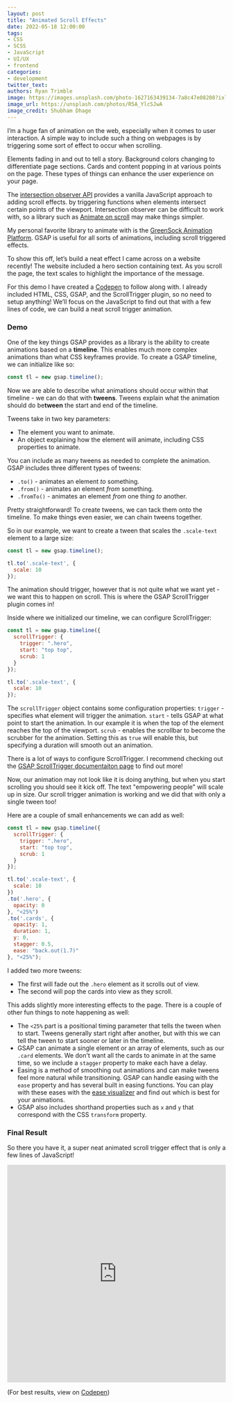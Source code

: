 ```yaml
---
layout: post
title: "Animated Scroll Effects"
date: 2022-05-18 12:00:00
tags:
- CSS
- SCSS
- JavaScript
- UI/UX
- frontend
categories:
- development
twitter_text:
authors: Ryan Trimble
image: https://images.unsplash.com/photo-1627163439134-7a8c47e08208?ixlib=rb-1.2.1&ixid=MnwxMjA3fDB8MHxwaG90by1wYWdlfHx8fGVufDB8fHx8&auto=format&fit=crop&w=2532&q=80
image_url: https://unsplash.com/photos/R5A_YlcSJwA
image_credit: Shubham Dhage
---
```


I’m a huge fan of animation on the web, especially when it comes to user interaction. A simple way to include such a thing on webpages is by triggering some sort of effect to occur when scrolling.

Elements fading in and out to tell a story. Background colors changing to differentiate page sections. Cards and content popping in at various points on the page. These types of things can enhance the user experience on your page.

The [intersection observer API](https://developer.mozilla.org/en-US/docs/Web/API/Intersection_Observer_API) provides a vanilla JavaScript approach to adding scroll effects. by triggering functions when elements intersect certain points of the viewport. Intersection observer can be difficult to work with, so a library such as [Animate on scroll](https://michalsnik.github.io/aos/) may make things simpler. 

My personal favorite library to animate with is the [GreenSock Animation Platform](https://greensock.com/). GSAP is useful for all sorts of animations, including scroll triggered effects. 

To show this off, let’s build a neat effect I came across on a website recently! The website included a hero section containing text. As you scroll the page, the text scales to highlight the importance of the message.

For this demo I have created a [Codepen](https://codepen.io/mrtrimble/pen/gOvLPgM??editors=0010) to follow along with. I already included HTML, CSS, GSAP, and the ScrollTrigger plugin, so no need to setup anything! We’ll focus on the JavaScript to find out that with a few lines of code, we can build a neat scroll trigger animation.

### Demo
One of the key things GSAP provides as a library is the ability to create animations based on a **timeline**. This enables much more complex animations than what CSS keyframes provide. To create a GSAP timeline, we can initialize like so:

```js 
const tl = new gsap.timeline();
```

Now we are able to describe what animations should occur within that timeline - we can do that with **tweens**. Tweens explain what the animation should do be**tween** the start and end of the timeline. 

Tweens take in two key parameters:
- The element you want to animate.
- An object explaining how the element will animate, including CSS properties to animate.

You can include as many tweens as needed to complete the animation. GSAP includes three different types of tweens:
- `.to()` - animates an element *to* something.
- `.from()` - animates an element *from* something.
- `.fromTo()` - animates an element *from* one thing *to* another.

Pretty straightforward! To create tweens, we can tack them onto the timeline. To make things even easier, we can chain tweens together.

So in our example, we want to create a tween that scales the `.scale-text` element to a large size:

```js
const tl = new gsap.timeline();

tl.to('.scale-text', {
  scale: 10
});
```

The animation should trigger, however that is not quite what we want yet - we want this to happen on scroll.  This is where the GSAP ScrollTrigger plugin comes in!

Inside where we initialized our timeline, we can configure ScrollTrigger:

```js
const tl = new gsap.timeline({
  scrollTrigger: {
    trigger: ".hero",
    start: "top top",
    scrub: 1
  }
});

tl.to('.scale-text', {
  scale: 10
});
```

The `scrollTrigger` object contains some configuration properties:
`trigger` - specifies what element will trigger the animation.
`start` - tells GSAP at what point to start the animation. In our example it is when the top of the element reaches the top of the viewport.
`scrub` - enables the scrollbar to become the scrubber for the animation. Setting this as `true` will enable this, but specifying a duration will smooth out an animation.

There is a lot of ways to configure ScrollTrigger. I recommend checking out the [GSAP ScrollTrigger documentaiton page](https://greensock.com/scrolltrigger/) to find out more!

Now, our animation may not look like it is doing anything, but when you start scrolling you should see it kick off. The text "empowering people" will scale up in size. Our scroll trigger animation is working and we did that with only a single tween too! 

Here are a couple of small enhancements we can add as well:

```js
const tl = new gsap.timeline({
  scrollTrigger: {
    trigger: ".hero",
    start: "top top",
    scrub: 1
  }
});

tl.to('.scale-text', {
  scale: 10
})
.to('.hero', {
  opacity: 0
}, "<25%")
.to('.cards', {
  opacity: 1,
  duration: 1,
  y: 0,
  stagger: 0.5,
  ease: "back.out(1.7)"
}, "<25%");
```

I added two more tweens:
- The first will fade out the `.hero` element as it scrolls out of view.
- The second will pop the cards into view as they scroll.

This adds slightly more interesting effects to the page. There is a couple of other fun things to note happening as well: 

- The `<25%` part is a positional timing parameter that tells the tween when to start. Tweens generally start right after another, but with this we can tell the tween to start sooner or later in the timeline. 
- GSAP can animate a single element or an array of elements, such as our `.card` elements. We don't want all the cards to animate in at the same time, so we include a `stagger` property to make each have a delay.
- Easing is a method of smoothing out animations and can make tweens feel more natural while transitioning. GSAP can handle easing with the `ease` property and has several built in easing functions. You can play with these eases with the [ease visualizer](https://greensock.com/ease-visualizer/) and find out which is best for your animations.
- GSAP also includes shorthand properties such as `x` and `y` that correspond with the CSS `transform` property. 


### Final Result
So there you have it, a super neat animated scroll trigger effect that is only a few lines of JavaScript!

<iframe height="500" style="width: 100%;" scrolling="no" title="Finished - Scroll Trigger Demo" src="https://codepen.io/mrtrimble/embed/zYRoGgZ/7545ac69b915f060e1585b886719a856?default-tab=result" frameborder="no" loading="lazy" allowtransparency="true" allowfullscreen="true">
  See the Pen <a href="https://codepen.io/mrtrimble/pen/zYRoGgZ/7545ac69b915f060e1585b886719a856">
  Finished - Scroll Trigger Demo</a> by Ryan Trimble (<a href="https://codepen.io/mrtrimble">@mrtrimble</a>)
  on <a href="https://codepen.io">CodePen</a>.
</iframe>

(For best results, view on [Codepen](https://codepen.io/mrtrimble/pen/zYRoGgZ/7545ac69b915f060e1585b886719a856))